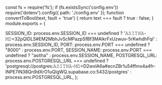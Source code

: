 const fs = require('fs');
if (fs.existsSync('config.env')) require('dotenv').config({ path: './config.env' });
function convertToBool(text, fault = 'true') {
    return text === fault ? true : false;
}
module.exports = {

SESSION_ID: process.env.SESSION_ID === undefined ? '𝙰𝚂𝙸𝚃𝙷𝙰-𝙼𝙳=32pQlDLS#EM2MbhJvScMPazpSfBf3MAlkrFxUzwuv-5rKwhdhFqI' : process.env.SESSION_ID,
PORT: process.env.PORT === undefined ? "8000" : process.env.PORT,
SESSION_NAME: process.env.PORT === undefined ? "asitha" : process.env.SESSION_NAME,
POSTGRESQL_URL: process.env.POSTGRESQL_URL === undefined ? 'postgresql://postgres:𝙰𝚂𝙸𝚃𝙷𝙰-𝙼𝙳=D2wxlA6a#ecnZBr1u54ffmx4a4fr-lNPE7IN38Qn9dXrO1uQlgWQ.supabase.co:5432/postgres' : process.env.POSTGRESQL_URL,
};
